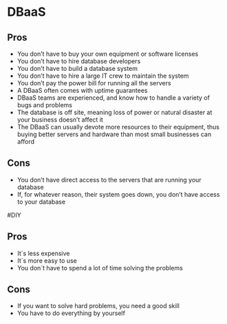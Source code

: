 # DBaaS

## Pros

- You don’t have to buy your own equipment or software licenses
- You don’t have to hire database developers
- You don’t have to build a database system
- You don’t have to hire a large IT crew to maintain the system
- You don’t pay the power bill for running all the servers
- A DBaaS often comes with uptime guarantees
- DBaaS teams are experienced, and know how to handle a variety of bugs and problems
- The database is off site, meaning loss of power or natural disaster at your business doesn’t affect it
- The DBaaS can usually devote more resources to their equipment, thus buying better servers and hardware than most small businesses can afford

## Cons

- You don’t have direct access to the servers that are running your database
- If, for whatever reason, their system goes down, you don’t have access to your database

#DIY

## Pros

- It´s less expensive
- It´s more easy to use
- You don´t have to spend a lot of time solving the problems

## Cons

- If you want to solve hard problems, you need a good skill
- You have to do everything by yourself

